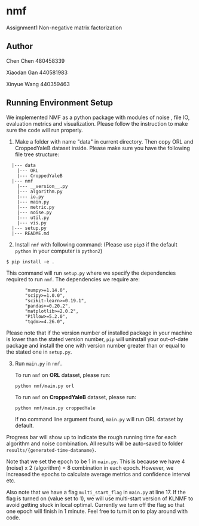 
# nmf

Assignment1 Non-negative matrix factorization

Author
------
Chen Chen 480458339

Xiaodan Gan 440581983

Xinyue Wang 440359463


Running Environment Setup
------------

We implemented NMF as a python package with modules of noise , file IO, evaluation metrics and visualization. Please follow the instruction to make sure the code will run properly.

1. Make a folder with name "data" in current directory. Then copy ORL and CroppedYaleB dataset inside. Please make sure you have the following file tree structure:
```
  |--- data
  	|--- ORL
  	|--- CroppedYaleB
  |--- nmf
  	|--- __version__.py
  	|--- algorithm.py
  	|--- io.py
  	|--- main.py
  	|--- metric.py
  	|--- noise.py
  	|--- util.py
  	|--- vis.py
  |--- setup.py
  |--- README.md
```
 2. Install `nmf` with following command: (Please use `pip3` if the default `python` in your computer is `python2`)

   ```
   $ pip install -e .
   ```
 This command will run  `setup.py` where we specify the dependencies required to run  `nmf`. The dependencies we require are:

           "numpy>=1.14.0",
           "scipy>=1.0.0",
           "scikit-learn>=0.19.1",
           "pandas>=0.20.2",
           "matplotlib>=2.0.2",
           "Pillow>=5.2.0",
           "tqdm>=4.26.0",
Please note that if the version number of installed package in your machine is lower than the stated version number, `pip` will uninstall your out-of-date package and install the one with version number greater than or equal to the stated one in `setup.py`.

3. Run `main.py` in `nmf`.

   To run `nmf` on **ORL** dataset, please run:

   ```
   python nmf/main.py orl
   ```

   To run `nmf` on **CroppedYaleB** dataset, please run:

   ```
   python nmf/main.py croppedYale
   ```
   If no command line argument found, `main.py` will run ORL dataset by default.

Progress bar will show up to indicate the rough running time for each algorithm and noise combination. All results will be auto-saved to folder `results/{generated-time-dataname}`.

Note that we set the epoch to be 1 in `main.py`. This is because we have 4 (noise) x 2 (algorithm) = 8 combination in each epoch. However, we increased the epochs to calculate average metrics and confidence interval etc.

Also note that we have a flag `multi_start_flag` in `main.py` at line 17. If the flag is turned on (value set to 1), we will use multi-start version of KLNMF to avoid getting stuck in local optimal. Currently we turn off the flag so that one epoch will finish in 1 minute. Feel free to turn it on to play around with code.
